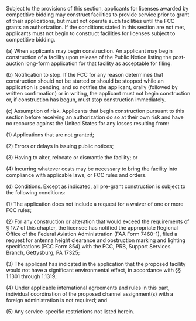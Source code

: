 Subject to the provisions of this section, applicants for licenses awarded by competitive bidding may construct facilities to provide service prior to grant of their applications, but must not operate such facilities until the FCC grants an authorization. If the conditions stated in this section are not met, applicants must not begin to construct facilities for licenses subject to competitive bidding.

(a) When applicants may begin construction. An applicant may begin construction of a facility upon release of the Public Notice listing the post-auction long-form application for that facility as acceptable for filing.

(b) Notification to stop. If the FCC for any reason determines that construction should not be started or should be stopped while an application is pending, and so notifies the applicant, orally (followed by written confirmation) or in writing, the applicant must not begin construction or, if construction has begun, must stop construction immediately.

(c) Assumption of risk. Applicants that begin construction pursuant to this section before receiving an authorization do so at their own risk and have no recourse against the United States for any losses resulting from:

(1) Applications that are not granted;

(2) Errors or delays in issuing public notices;

(3) Having to alter, relocate or dismantle the facility; or

(4) Incurring whatever costs may be necessary to bring the facility into compliance with applicable laws, or FCC rules and orders.

(d) Conditions. Except as indicated, all pre-grant construction is subject to the following conditions:

(1) The application does not include a request for a waiver of one or more FCC rules;

(2) For any construction or alteration that would exceed the requirements of § 17.7 of this chapter, the licensee has notified the appropriate Regional Office of the Federal Aviation Administration (FAA Form 7460-1), filed a request for antenna height clearance and obstruction marking and lighting specifications (FCC Form 854) with the FCC, PRB, Support Services Branch, Gettysburg, PA 17325;

(3) The applicant has indicated in the application that the proposed facility would not have a significant environmental effect, in accordance with §§ 1.1301 through 1.1319;

(4) Under applicable international agreements and rules in this part, individual coordination of the proposed channel assignment(s) with a foreign administration is not required; and

(5) Any service-specific restrictions not listed herein.

